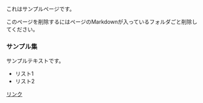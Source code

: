これはサンプルページです。

このページを削除するにはページのMarkdownが入っているフォルダごと削除してください。

### サンプル集

サンプルテキストです。

- リスト1
- リスト2

[リンク](https://example.com)